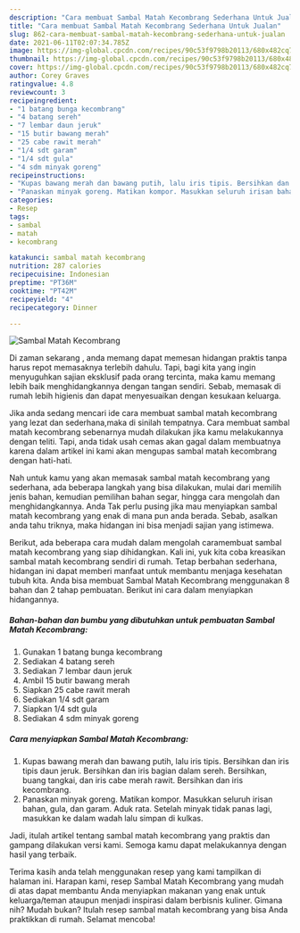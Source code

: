 ```yaml
---
description: "Cara membuat Sambal Matah Kecombrang Sederhana Untuk Jualan"
title: "Cara membuat Sambal Matah Kecombrang Sederhana Untuk Jualan"
slug: 862-cara-membuat-sambal-matah-kecombrang-sederhana-untuk-jualan
date: 2021-06-11T02:07:34.785Z
image: https://img-global.cpcdn.com/recipes/90c53f9798b20113/680x482cq70/sambal-matah-kecombrang-foto-resep-utama.jpg
thumbnail: https://img-global.cpcdn.com/recipes/90c53f9798b20113/680x482cq70/sambal-matah-kecombrang-foto-resep-utama.jpg
cover: https://img-global.cpcdn.com/recipes/90c53f9798b20113/680x482cq70/sambal-matah-kecombrang-foto-resep-utama.jpg
author: Corey Graves
ratingvalue: 4.8
reviewcount: 3
recipeingredient:
- "1 batang bunga kecombrang"
- "4 batang sereh"
- "7 lembar daun jeruk"
- "15 butir bawang merah"
- "25 cabe rawit merah"
- "1/4 sdt garam"
- "1/4 sdt gula"
- "4 sdm minyak goreng"
recipeinstructions:
- "Kupas bawang merah dan bawang putih, lalu iris tipis. Bersihkan dan iris tipis daun jeruk. Bersihkan dan iris bagian dalam sereh. Bersihkan, buang tangkai, dan iris cabe merah rawit. Bersihkan dan iris kecombrang."
- "Panaskan minyak goreng. Matikan kompor. Masukkan seluruh irisan bahan, gula, dan garam. Aduk rata. Setelah minyak tidak panas lagi, masukkan ke dalam wadah lalu simpan di kulkas."
categories:
- Resep
tags:
- sambal
- matah
- kecombrang

katakunci: sambal matah kecombrang 
nutrition: 287 calories
recipecuisine: Indonesian
preptime: "PT36M"
cooktime: "PT42M"
recipeyield: "4"
recipecategory: Dinner

---
```



![Sambal Matah Kecombrang](https://img-global.cpcdn.com/recipes/90c53f9798b20113/680x482cq70/sambal-matah-kecombrang-foto-resep-utama.jpg)

Di zaman  sekarang , anda memang dapat memesan hidangan praktis tanpa harus repot memasaknya terlebih dahulu. Tapi, bagi kita yang ingin menyuguhkan sajian eksklusif pada orang tercinta, maka kamu memang lebih baik menghidangkannya dengan tangan sendiri. Sebab, memasak di rumah lebih higienis dan dapat menyesuaikan dengan kesukaan keluarga.

Jika anda sedang mencari ide cara membuat sambal matah kecombrang yang lezat dan sederhana,maka di sinilah tempatnya. Cara membuat sambal matah kecombrang  sebenarnya mudah dilakukan jika kamu melakukannya dengan teliti. Tapi, anda tidak usah cemas akan gagal dalam membuatnya 
karena dalam artikel ini kami akan mengupas sambal matah kecombrang dengan hati-hati.  



Nah untuk kamu yang akan memasak sambal matah kecombrang yang sederhana, ada beberapa langkah yang bisa dilakukan, mulai dari memilih jenis bahan, kemudian pemilihan bahan segar, hingga cara mengolah dan menghidangkannya. Anda Tak perlu pusing jika mau menyiapkan sambal matah kecombrang yang enak di mana pun anda berada. Sebab, asalkan anda  tahu triknya, maka hidangan ini bisa menjadi sajian yang istimewa.

Berikut, ada beberapa cara mudah dalam mengolah caramembuat sambal matah kecombrang yang siap dihidangkan. Kali ini, yuk kita coba kreasikan sambal matah kecombrang sendiri di rumah. Tetap berbahan sederhana, hidangan ini dapat memberi manfaat untuk membantu menjaga kesehatan tubuh kita. Anda bisa membuat Sambal Matah Kecombrang menggunakan 8 bahan dan 2 tahap pembuatan. Berikut ini cara dalam menyiapkan hidangannya.

<!--inarticleads1-->

##### Bahan-bahan dan bumbu yang dibutuhkan untuk pembuatan Sambal Matah Kecombrang:

1. Gunakan 1 batang bunga kecombrang
1. Sediakan 4 batang sereh
1. Sediakan 7 lembar daun jeruk
1. Ambil 15 butir bawang merah
1. Siapkan 25 cabe rawit merah
1. Sediakan 1/4 sdt garam
1. Siapkan 1/4 sdt gula
1. Sediakan 4 sdm minyak goreng




<!--inarticleads2-->

##### Cara menyiapkan Sambal Matah Kecombrang:

1. Kupas bawang merah dan bawang putih, lalu iris tipis. Bersihkan dan iris tipis daun jeruk. Bersihkan dan iris bagian dalam sereh. Bersihkan, buang tangkai, dan iris cabe merah rawit. Bersihkan dan iris kecombrang.
1. Panaskan minyak goreng. Matikan kompor. Masukkan seluruh irisan bahan, gula, dan garam. Aduk rata. Setelah minyak tidak panas lagi, masukkan ke dalam wadah lalu simpan di kulkas.




Jadi, itulah artikel tentang  sambal matah kecombrang  yang praktis dan gampang dilakukan versi kami. Semoga kamu dapat melakukannya dengan hasil yang terbaik. 

Terima kasih anda telah menggunakan resep yang kami tampilkan di halaman ini. Harapan kami, resep  Sambal Matah Kecombrang yang mudah di atas dapat membantu Anda menyiapkan makanan yang enak untuk keluarga/teman ataupun menjadi inspirasi dalam berbisnis kuliner. Gimana nih? Mudah bukan? Itulah resep sambal matah kecombrang yang bisa Anda praktikkan di rumah. Selamat mencoba!


